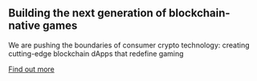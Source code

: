 <div class="intro">
    <div class="intro-container">
        <div class="intro-text">
            <h2>
                Building the next generation of blockchain-native games
            </h2>
            <p>
                We are pushing the boundaries of consumer crypto technology: creating cutting-edge blockchain dApps that redefine gaming
            </p>
            <a href="/#about" class="button button-alt">Find out more</a>
        </div>
    </div>
</div>